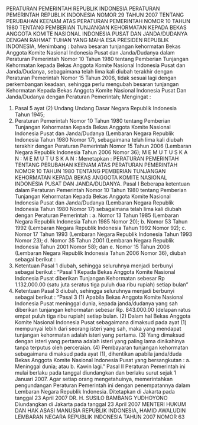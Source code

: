  PERATURAN PEMERINTAH REPUBLIK INDONESIA PERATURAN PEMERINTAH REPUBLIK INDONESIA NOMOR 29 TAHUN 2007 TENTANG PERUBAHAN KEENAM ATAS PERATURAN PEMERINTAH NOMOR 10 TAHUN 1980 TENTANG PEMBERIAN TUNJANGAN KEHORMATAN KEPADA BEKAS ANGGOTA KOMITE NASIONAL INDONESIA PUSAT DAN JANDA/DUDANYA
DENGAN RAHMAT TUHAN YANG MAHA ESA PRESIDEN REPUBLIK INDONESIA,
Menimbang :
 bahwa besaran tunjangan kehormatan Bekas Anggota Komite Nasional Indonesia Pusat dan Janda/Dudanya dalam Peraturan Pemerintah Nomor 10 Tahun 1980 tentang Pemberian Tunjangan Kehormatan kepada Bekas Anggota Komite Nasional Indonesia Pusat dan Janda/Dudanya, sebagaimana telah lima kali diubah terakhir dengan Peraturan Pemerintah Nomor 15 Tahun 2006, tidak sesuai lagi dengan perkembangan keadaan, sehingga perlu mengubah besaran tunjangan Kehormatan Kepada Bekas Anggota Komite Nasional Indonesia Pusat Dan Janda/Dudanya dengan Peraturan Pemerintah;
Mengingat :

1. Pasal 5 ayat (2) Undang Undang Dasar Negara Republik Indonesia Tahun 1945;
2. Peraturan Pemerintah Nomor 10 Tahun 1980 tentang Pemberian Tunjangan Kehormatan Kepada Bekas Anggota Komite Nasional Indonesia Pusat dan Janda/Dudanya (Lembaran Negara Republik Indonesia Tahun 1980 Nomor 17), sebagaimana telah lima kali diubah terakhir dengan Peraturan Pemerintah Nomor 15 Tahun 2006 (Lembaran Negara Republik Indonesia Tahun 2006 Nomor 36); M E M U T U S K A N : M E M U T U S K A N : Menetapkan : PERATURAN PEMERINTAH TENTANG PERUBAHAN KEENAM ATAS PERATURAN PEMERINTAH NOMOR 10 TAHUN 1980 TENTANG PEMBERIAN TUNJANGAN KEHORMATAN KEPADA BEKAS ANGGOTA KOMITE NASIONAL INDONESIA PUSAT DAN JANDA/DUDANYA.
Pasal I
Beberapa ketentuan dalam Peraturan Pemerintah Nomor 10 Tahun 1980 tentang Pemberian Tunjangan Kehormatan Kepada Bekas Anggota Komite Nasional Indonesia Pusat dan Janda/Dudanya (Lembaran Negara Republik Indonesia Tahun 1980 Nomor 17) sebagaimana telah lima kali diubah dengan Peraturan Pemerintah :
a. Nomor 13 Tahun 1985 (Lembaran Negara Republik Indonesia Tahun 1985 Nomor 20);
b. Nomor 53 Tahun 1992 (Lembaran Negara Republik Indonesia Tahun 1992 Nomor 92);
c. Nomor 17 Tahun 1993 (Lembaran Negara Republik Indonesia Tahun 1993 Nomor 23);
d. Nomor 35 Tahun 2001 (Lembaran Negara Republik Indonesia Tahun 2001 Nomor 58); dan
e. Nomor 15 Tahun 2006 (Lembaran Negara Republik Indonesia Tahun 2006 Nomor 36), diubah sebagai berikut :
1. Ketentuan Pasal 1 diubah, sehingga seluruhnya menjadi berbunyi sebagai berikut : “Pasal 1 Kepada Bekas Anggota Komite Nasional Indonesia Pusat diberikan Tunjangan Kehormatan sebesar Rp 1.132.000.00 (satu juta seratus tiga puluh dua ribu rupiah) setiap bulan”
2. Ketentuan Pasal 3 diubah, sehingga seluruhnya menjadi berbunyi sebagai berikut : “Pasal 3 (1) Apabila Bekas Anggota Komite Nasional Indonesia Pusat meninggal dunia, kepada janda/dudanya yang sah diberikan tunjangan kehormatan sebesar Rp. 843.000.00 (delapan ratus empat puluh tiga ribu rupiah) setiap bulan.
(2) Dalam hal Bekas Anggota Komite Nasional Indonesia Pusat sebagaimana dimaksud pada ayat (1) mempunyai lebih dari seorang isteri yang sah, maka yang mendapat tunjangan kehormatan adalah isteri yang pertama.
(3) Yang dimaksud dengan isteri yang pertama adalah isteri yang paling lama dinikahinya tanpa terputus oleh perceraian.
(4) Pembayaran tunjangan kehormatan sebagaimana dimaksud pada ayat (1), dihentikan apabila janda/duda Bekas Anggota Komite Nasional Indonesia Pusat yang bersangkutan :
a. Meninggal dunia; atau
b. Kawin lagi.”
Pasal II
Peraturan Pemerintah ini mulai berlaku pada tanggal diundangkan dan berlaku surut sejak 1 Januari 2007.
Agar setiap orang mengetahuinya, memerintahkan pengundangan Peraturan Pemerintah ini dengan penempatannya dalam Lembaran Negara Republik Indonesia. Ditetapkan di Jakarta pada tanggal 23 April 2007 DR. H. SUSILO BAMBANG YUDHOYONO Diundangkan di Jakarta pada tanggal 23 April 2007 MENTERI HUKUM DAN HAK ASASI MANUSIA REPUBLIK INDONESIA, HAMID AWALUDIN LEMBARAN NEGARA REPUBLIK INDONESIA TAHUN 2007 NOMOR 63